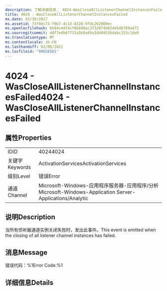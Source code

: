 ```yaml
---
description: 了解详细信息： 4024-WasCloseAllListenerChannelInstancesFailed
title: 4024 - WasCloseAllListenerChannelInstancesFailed
ms.date: 03/30/2017
ms.assetid: 73f0dc73-f0b7-4c13-8328-9fdc262009ec
ms.openlocfilehash: bb84c4df4cf6bb98ac3732874b02d45d6789a472
ms.sourcegitcommit: ddf7edb67715a5b9a45e3dd44536dabc153c1de0
ms.translationtype: MT
ms.contentlocale: zh-CN
ms.lasthandoff: 02/06/2021
ms.locfileid: "99656561"
---
```

# <a name="4024---wasclosealllistenerchannelinstancesfailed"></a><span data-ttu-id="8aeb3-103">4024 - WasCloseAllListenerChannelInstancesFailed</span><span class="sxs-lookup"><span data-stu-id="8aeb3-103">4024 - WasCloseAllListenerChannelInstancesFailed</span></span>

## <a name="properties"></a><span data-ttu-id="8aeb3-104">属性</span><span class="sxs-lookup"><span data-stu-id="8aeb3-104">Properties</span></span>  
  
|||  
|-|-|  
|<span data-ttu-id="8aeb3-105">ID</span><span class="sxs-lookup"><span data-stu-id="8aeb3-105">ID</span></span>|<span data-ttu-id="8aeb3-106">4024</span><span class="sxs-lookup"><span data-stu-id="8aeb3-106">4024</span></span>|  
|<span data-ttu-id="8aeb3-107">关键字</span><span class="sxs-lookup"><span data-stu-id="8aeb3-107">Keywords</span></span>|<span data-ttu-id="8aeb3-108">ActivationServices</span><span class="sxs-lookup"><span data-stu-id="8aeb3-108">ActivationServices</span></span>|  
|<span data-ttu-id="8aeb3-109">级别</span><span class="sxs-lookup"><span data-stu-id="8aeb3-109">Level</span></span>|<span data-ttu-id="8aeb3-110">错误</span><span class="sxs-lookup"><span data-stu-id="8aeb3-110">Error</span></span>|  
|<span data-ttu-id="8aeb3-111">通道</span><span class="sxs-lookup"><span data-stu-id="8aeb3-111">Channel</span></span>|<span data-ttu-id="8aeb3-112">Microsoft-Windows-应用程序服务器-应用程序/分析</span><span class="sxs-lookup"><span data-stu-id="8aeb3-112">Microsoft-Windows-Application Server-Applications/Analytic</span></span>|  
  
## <a name="description"></a><span data-ttu-id="8aeb3-113">说明</span><span class="sxs-lookup"><span data-stu-id="8aeb3-113">Description</span></span>  

 <span data-ttu-id="8aeb3-114">当所有侦听器通道实例关闭失败时，发出此事件。</span><span class="sxs-lookup"><span data-stu-id="8aeb3-114">This event is emitted when the closing of all listener channel instances has failed.</span></span>  
  
## <a name="message"></a><span data-ttu-id="8aeb3-115">消息</span><span class="sxs-lookup"><span data-stu-id="8aeb3-115">Message</span></span>  

 <span data-ttu-id="8aeb3-116">错误代码：%1</span><span class="sxs-lookup"><span data-stu-id="8aeb3-116">Error Code:%1</span></span>  
  
## <a name="details"></a><span data-ttu-id="8aeb3-117">详细信息</span><span class="sxs-lookup"><span data-stu-id="8aeb3-117">Details</span></span>
